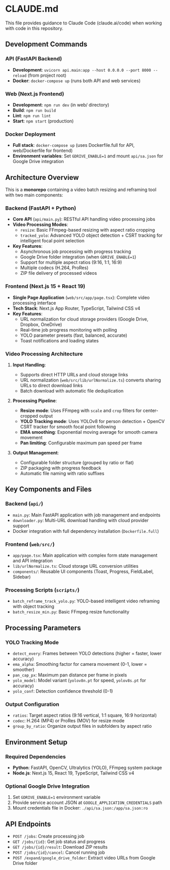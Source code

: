 # CLAUDE.md

This file provides guidance to Claude Code (claude.ai/code) when working with code in this repository.

## Development Commands

### API (FastAPI Backend)
- **Development**: `uvicorn api.main:app --host 0.0.0.0 --port 8000 --reload` (from project root)
- **Docker**: `docker-compose up` (runs both API and web services)

### Web (Next.js Frontend)
- **Development**: `npm run dev` (in web/ directory)
- **Build**: `npm run build`
- **Lint**: `npm run lint`
- **Start**: `npm start` (production)

### Docker Deployment
- **Full stack**: `docker-compose up` (uses Dockerfile.full for API, web/Dockerfile for frontend)
- **Environment variables**: Set `GDRIVE_ENABLE=1` and mount `api/sa.json` for Google Drive integration

## Architecture Overview

This is a **monorepo** containing a video batch resizing and reframing tool with two main components:

### Backend (FastAPI + Python)
- **Core API** (`api/main.py`): RESTful API handling video processing jobs
- **Video Processing Modes**:
  - `resize`: Basic FFmpeg-based resizing with aspect ratio cropping
  - `tracked_yolo`: Advanced YOLO object detection + CSRT tracking for intelligent focal point selection
- **Key Features**:
  - Asynchronous job processing with progress tracking
  - Google Drive folder integration (when `GDRIVE_ENABLE=1`)
  - Support for multiple aspect ratios (9:16, 1:1, 16:9) 
  - Multiple codecs (H.264, ProRes)
  - ZIP file delivery of processed videos

### Frontend (Next.js 15 + React 19)
- **Single Page Application** (`web/src/app/page.tsx`): Complete video processing interface
- **Tech Stack**: Next.js App Router, TypeScript, Tailwind CSS v4
- **Key Features**:
  - URL normalization for cloud storage providers (Google Drive, Dropbox, OneDrive)
  - Real-time job progress monitoring with polling
  - YOLO parameter presets (fast, balanced, accurate)
  - Toast notifications and loading states

### Video Processing Architecture

1. **Input Handling**: 
   - Supports direct HTTP URLs and cloud storage links
   - URL normalization (`web/src/lib/urlNormalize.ts`) converts sharing URLs to direct download links
   - Batch download with automatic file deduplication

2. **Processing Pipeline**:
   - **Resize mode**: Uses FFmpeg with `scale` and `crop` filters for center-cropped output
   - **YOLO Tracking mode**: Uses YOLOv8 for person detection + OpenCV CSRT tracker for smooth focal point following
   - **EMA smoothing**: Exponential moving average for smooth camera movement
   - **Pan limiting**: Configurable maximum pan speed per frame

3. **Output Management**:
   - Configurable folder structure (grouped by ratio or flat)
   - ZIP packaging with progress feedback
   - Automatic file naming with ratio suffixes

## Key Components and Files

### Backend (`api/`)
- `main.py`: Main FastAPI application with job management and endpoints
- `downloader.py`: Multi-URL download handling with cloud provider support
- Docker integration with full dependency installation (`Dockerfile.full`)

### Frontend (`web/src/`)
- `app/page.tsx`: Main application with complex form state management and API integration
- `lib/urlNormalize.ts`: Cloud storage URL conversion utilities
- `components/`: Reusable UI components (Toast, Progress, FieldLabel, Sidebar)

### Processing Scripts (`scripts/`)
- `batch_reframe_track_yolo.py`: YOLO-based intelligent video reframing with object tracking
- `batch_resize_min.py`: Basic FFmpeg resize functionality

## Processing Parameters

### YOLO Tracking Mode
- `detect_every`: Frames between YOLO detections (higher = faster, lower accuracy)
- `ema_alpha`: Smoothing factor for camera movement (0-1, lower = smoother)
- `pan_cap_px`: Maximum pan distance per frame in pixels
- `yolo_model`: Model variant (`yolov8n.pt` for speed, `yolov8s.pt` for accuracy)
- `yolo_conf`: Detection confidence threshold (0-1)

### Output Configuration  
- `ratios`: Target aspect ratios (9:16 vertical, 1:1 square, 16:9 horizontal)
- `codec`: H.264 (MP4) or ProRes (MOV) for resize mode
- `group_by_ratio`: Organize output files in subfolders by aspect ratio

## Environment Setup

### Required Dependencies
- **Python**: FastAPI, OpenCV, Ultralytics (YOLO), FFmpeg system package
- **Node.js**: Next.js 15, React 19, TypeScript, Tailwind CSS v4

### Optional Google Drive Integration
1. Set `GDRIVE_ENABLE=1` environment variable
2. Provide service account JSON at `GOOGLE_APPLICATION_CREDENTIALS` path
3. Mount credentials file in Docker: `./api/sa.json:/app/sa.json:ro`

## API Endpoints

- `POST /jobs`: Create processing job
- `GET /jobs/{id}`: Get job status and progress  
- `GET /jobs/{id}/result`: Download ZIP results
- `POST /jobs/{id}/cancel`: Cancel running job
- `POST /expand/google_drive_folder`: Extract video URLs from Google Drive folder